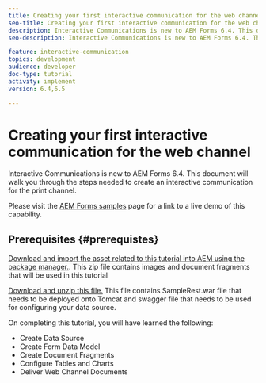 ```yaml
---
title: Creating your first interactive communication for the web channel
seo-title: Creating your first interactive communication for the web channel
description: Interactive Communications is new to AEM Forms 6.4. This document will walk you through the steps needed to create an interactive communication for the web channel.
seo-description: Interactive Communications is new to AEM Forms 6.4. This document will walk you through the steps needed to create an interactive communication for the web channel.

feature: interactive-communication
topics: development
audience: developer
doc-type: tutorial
activity: implement
version: 6.4,6.5

---
```


# Creating your first interactive communication for the web channel

Interactive Communications is new to AEM Forms 6.4. This document will walk you through the steps needed to create an interactive communication for the print channel.

Please visit the [AEM Forms samples](https://forms.enablementadobe.com/content/samples/samples.html?query=0) page for a link to a live demo of this capability.

## Prerequisites {#prerequistes}

[Download and import the asset related to this tutorial into AEM using the package manager.](assets/gettingstartedassets.zip). This zip file contains images and document fragments that will be used in this tutorial

[Download and unzip this file.](assets/warfileandswaggerfile.zip) This file contains SampleRest.war file that needs to be deployed onto Tomcat and swagger file that needs to be used for configuring your data source.

On completing this tutorial, you will have learned the following:

* Create Data Source
* Create Form Data Model
* Create Document Fragments
* Configure Tables and Charts
* Deliver Web Channel Documents




